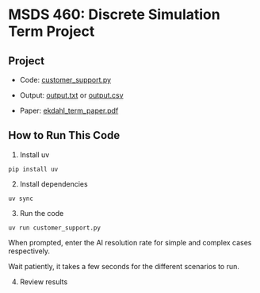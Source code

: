 # MSDS 460: Discrete Simulation Term Project

## Project

- Code: [customer_support.py](customer_support.py)

- Output: [output.txt](output.txt) or [output.csv](output.csv)

- Paper: [ekdahl_term_paper.pdf](ekdahl_term_paper.pdf)

## How to Run This Code

1. Install uv 

`pip install uv`

2. Install dependencies

`uv sync`

3. Run the code

`uv run customer_support.py`

When prompted, enter the AI resolution rate for simple and complex cases respectively.

Wait patiently, it takes a few seconds for the different scenarios to run.

4. Review results


